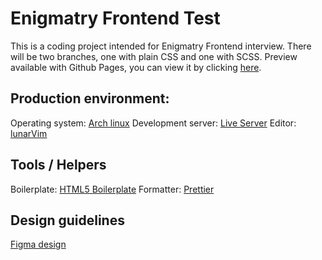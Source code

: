 # Enigmatry Frontend Test

This is a coding project intended for Enigmatry Frontend interview.
There will be two branches, one with plain CSS and one with SCSS.
Preview available with Github Pages, you can view it by clicking [here](https://erazmozen.github.io/Enigmatry-Frontend-Test/).

## Production environment:

Operating system: [Arch linux](https://archlinux.org/)
Development server: [Live Server](https://www.npmjs.com/package/live-server)
Editor: [lunarVim](https://www.lunarvim.org/)

## Tools / Helpers

Boilerplate: [HTML5 Boilerplate](https://html5boilerplate.com/)
Formatter: [Prettier](https://prettier.io/)

## Design guidelines

[Figma design](https://www.figma.com/file/cD2GQaol0OJ414fVMUmWAQ/Enigmatry-Frontend-Test-For-Candidate?node-id=2%3A2&t=yT4rxstvjVXUZfMz-1)
